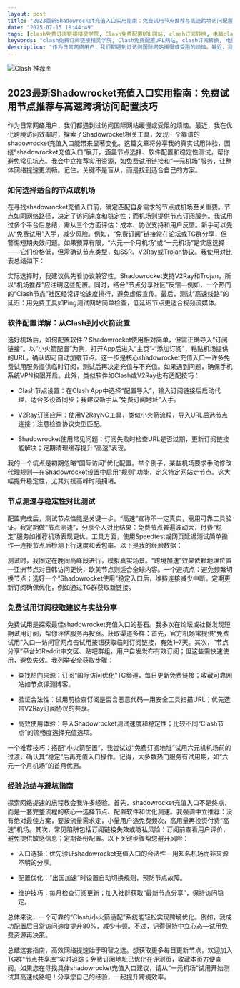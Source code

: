 ```yaml
---
layout: post
title: "2023最新Shadowrocket充值入口实用指南：免费试用节点推荐与高速跨境访问配置技巧"
date: "2025-07-15 18:44:49"
tags: [clash免费订阅链接精灵学院, Clash免费配置URL网站, clash订阅转换, 电脑clashverge使用教程, 机场节点分享, Clash免费订阅_每天更新长风, clashmac使用教程]
keywords: "clash免费订阅链接精灵学院, Clash免费配置URL网站, clash订阅转换, 电脑clashverge使用教程, 机场节点分享, Clash免费订阅_每天更新长风, clashmac使用教程"
description: "作为日常网络用户，我们都遇到过访问国际网站缓慢或受阻的烦恼。最近，我在优化跨境访问效率时，探索了Shadowrocket相关工具，发现一个靠谱的shadowrocket充值入口能带来显著变化。这篇文章将分享我的真实试用体验，围绕“shadowrocket充值入口”展开，涵盖节点选择、软件配置和稳定性测试，帮你避免常见坑点。我会中立推荐实用资源，如免费试用链接和“一元机场”服务，让整体网络提速更流畅。记住，关键不是盲从，而是找到适合自己的方案。"
---
```


![Clash 推荐图](https://clashjd.github.io/assets/img/clash节点推荐.png)

## 2023最新Shadowrocket充值入口实用指南：免费试用节点推荐与高速跨境访问配置技巧

作为日常网络用户，我们都遇到过访问国际网站缓慢或受阻的烦恼。最近，我在优化跨境访问效率时，探索了Shadowrocket相关工具，发现一个靠谱的shadowrocket充值入口能带来显著变化。这篇文章将分享我的真实试用体验，围绕“shadowrocket充值入口”展开，涵盖节点选择、软件配置和稳定性测试，帮你避免常见坑点。我会中立推荐实用资源，如免费试用链接和“一元机场”服务，让整体网络提速更流畅。记住，关键不是盲从，而是找到适合自己的方案。

### 如何选择适合的节点或机场

在寻找shadowrocket充值入口前，确定匹配自身需求的节点或机场至关重要。节点如同网络路径，决定了访问速度和稳定性；而机场则提供节点订阅服务。我试用过多个平台后总结，需从三个方面评估：成本、协议支持和用户反馈。新手可以先从“免费试用”入手，减少风险。例如，“免费订阅”链接常在论坛或TG群分享，但警惕短期失效问题。如果预算有限，“六元一个月机场”或“一元机场”是实惠选择——它们价格低，但需确认节点类型，如SSR、V2Ray或Trojan协议。我使用对比表总结如下：

实际选择时，我建议优先看协议兼容性。Shadowrocket支持V2Ray和Trojan，所以“机场推荐”应注明这些配置。同时，结合“节点分享社区”反馈—例如，一个热门的“Clash节点”社区经常评论速度排行，避免虚假宣传。最后，测试“高速线路”的延迟：用免费工具如Ping测试网站简单检查，低延迟节点更适合视频流媒体。

### 软件配置详解：从Clash到小火箭设置

选好机场后，如何配置软件？Shadowrocket使用相对简单，但需正确导入“订阅链接”。以“小火箭配置”为例，打开App后进入“主页”-“添加订阅”，粘贴机场提供的URL，确认即可自动加载节点。这一步是核心shadowrocket充值入口—许多免费试用服务提供临时订阅，测试后再决定充值与不充值。如果遇到问题，确保手机系统VPN权限开启。此外，类似软件如Clash或V2Ray也有适配技巧：

- Clash节点设置：在Clash App中选择“配置导入”，输入订阅链接后启动代理，适合多设备同步；我建议新手从“免费订阅地址”入手。

- V2Ray订阅应用：使用V2RayNG工具，类似小火箭流程，导入URL后选节点连接；注意检查协议类型匹配。

- Shadowrocket使用常见问题：订阅失败时检查URL是否过期，更新订阅链接能解决；定期清理缓存提升“高速”表现。

我的一个坑点是初期忽略“国际访问”优化配置。举个例子，某些机场要求手动修改代理规则—在Shadowrocket设置中启用“规则”功能，定义特定网站走节点。这大幅提升稳定性，尤其对抗高峰时段拥堵。

### 节点测速与稳定性对比测试

配置完成后，测试节点性能是关键一步。“高速”宣称不一定真实，需用可靠工具验证。我定期做“节点测速”，分享个人对比结果：免费节点普遍波动大，付费“稳定”服务如推荐机场表现更优。工具方面，使用Speedtest或网页延迟测试简单操作—连接节点后检测下行速度和丢包率。以下是我的经验数据：

测试时，我固定在晚间高峰段进行，模拟真实场景。“跨境加速”效果依赖地理位置—亚洲节点对日韩访问更快，欧美节点则适合全球内容。一个避坑点：避免频繁切换节点；选好一个“Shadowrocket使用”稳定入口后，维持连接减少中断。定期更新订阅确保优化，例如通过TG群获取新链接。

### 免费试用订阅获取建议与实战分享

免费试用是探索最佳shadowrocket充值入口的基石。我多次在论坛或社群发现短期试用订阅，帮你评估服务再投资。获取渠道多样：首先，官方机场常提供“免费试用”入口—访问官网点击试用按钮获取临时订阅链接，有效1–7天。其次，“节点分享”平台如Reddit中文区、贴吧群组，用户自发发布有效订阅；但这些需快速使用，避免失效。我列举安全获取步骤：

- 查找热门来源：订阅“国际访问优化”TG频道，每日更新免费链接；收藏可靠网站如节点评测博客。

- 验证合法性：试用前检查订阅是否含恶意代码—用安全工具扫描URL；优先选带V2Ray订阅协议的共享。

- 高效使用体验：导入Shadowrocket测试速度和稳定性；比较不同“Clash节点”的流畅度选择充值选项。

一个推荐技巧：搭配“小火箭配置”，我尝试过“免费订阅地址”试用六元机机场前的过渡，确认其“稳定”后再充值入口操作。记得，大多数热门服务有试用期，如“六元一个月机场”的首月优惠。

### 经验总结与避坑指南

探索网络提速的旅程教会我许多经验。首先，shadowrocket充值入口不是终点，而是一套完整流程的核心—选择节点、配置软件和优化测速。我强调中立推荐：没有绝对最佳方案，要按流量需求定，小量用户选免费频次，高用量再投资付费“高速”机场。其次，常见陷阱包括订阅链接失效或隐私风险：订阅前查看用户评价，避免提供敏感信息；定期备份配置。以下关键步骤帮您避开风险：

- 入口选择：优先验证shadowrocket充值入口的合法性—用知名机场而非来源不明的分享。

- 配置优化：“出国加速”时设置自动切换规则，预防节点故障。

- 维护技巧：每月检查订阅更新；加入社群获取“最新节点分享”，保持访问稳定。

总体来说，一个可靠的“Clash/小火箭适配”系统能轻松实现跨境优化。例如，我成功配置后日常访问速度提升80%，减少卡顿。不过，记得保持中立心态—试用免费资源再决策。

总结这套指南，高效网络提速始于明智之选。想获取更多每日更新节点，欢迎加入TG群“节点共享库”实时追踪；免费订阅地址已优化在评测页，收藏本页方便查阅。如果您在寻找具体shadowrocket充值入口建议，请从“一元机场”试用开始测试其高速线路吧！分享您自己的经验，一起提升跨境效率。